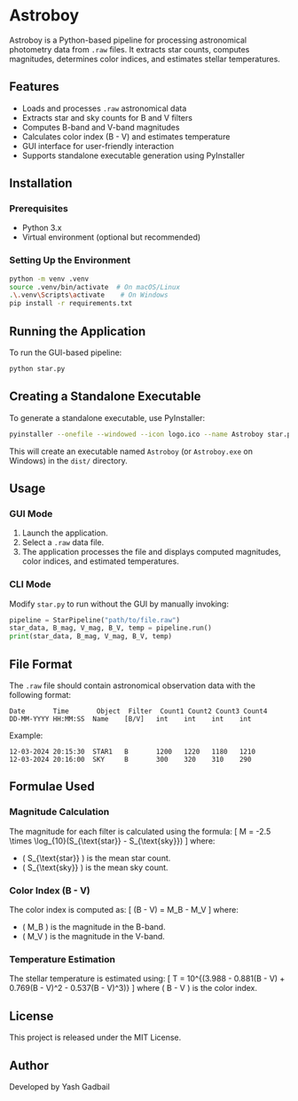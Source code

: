 # Astroboy

Astroboy is a Python-based pipeline for processing astronomical photometry data from `.raw` files. It extracts star counts, computes magnitudes, determines color indices, and estimates stellar temperatures.

## Features
- Loads and processes `.raw` astronomical data
- Extracts star and sky counts for B and V filters
- Computes B-band and V-band magnitudes
- Calculates color index (B - V) and estimates temperature
- GUI interface for user-friendly interaction
- Supports standalone executable generation using PyInstaller

## Installation

### Prerequisites
- Python 3.x
- Virtual environment (optional but recommended)

### Setting Up the Environment
```sh
python -m venv .venv
source .venv/bin/activate  # On macOS/Linux
.\.venv\Scripts\activate    # On Windows
pip install -r requirements.txt
```

## Running the Application

To run the GUI-based pipeline:
```sh
python star.py
```

## Creating a Standalone Executable
To generate a standalone executable, use PyInstaller:
```sh
pyinstaller --onefile --windowed --icon logo.ico --name Astroboy star.py
```
This will create an executable named `Astroboy` (or `Astroboy.exe` on Windows) in the `dist/` directory.

## Usage

### GUI Mode
1. Launch the application.
2. Select a `.raw` data file.
3. The application processes the file and displays computed magnitudes, color indices, and estimated temperatures.

### CLI Mode
Modify `star.py` to run without the GUI by manually invoking:
```python
pipeline = StarPipeline("path/to/file.raw")
star_data, B_mag, V_mag, B_V, temp = pipeline.run()
print(star_data, B_mag, V_mag, B_V, temp)
```

## File Format
The `.raw` file should contain astronomical observation data with the following format:
```
Date       Time       Object  Filter  Count1 Count2 Count3 Count4
DD-MM-YYYY HH:MM:SS  Name    [B/V]   int    int    int    int
```
Example:
```
12-03-2024 20:15:30  STAR1   B       1200   1220   1180   1210
12-03-2024 20:16:00  SKY     B       300    320    310    290
```

## Formulae Used

### Magnitude Calculation
The magnitude for each filter is calculated using the formula:
\[
M = -2.5 \times \log_{10}(S_{\text{star}} - S_{\text{sky}})
\]
where:
- \( S_{\text{star}} \) is the mean star count.
- \( S_{\text{sky}} \) is the mean sky count.

### Color Index (B - V)
The color index is computed as:
\[
(B - V) = M_B - M_V
\]
where:
- \( M_B \) is the magnitude in the B-band.
- \( M_V \) is the magnitude in the V-band.

### Temperature Estimation
The stellar temperature is estimated using:
\[
T = 10^{(3.988 - 0.881(B - V) + 0.769(B - V)^2 - 0.537(B - V)^3)}
\]
where \( B - V \) is the color index.

## License
This project is released under the MIT License.

## Author
Developed by Yash Gadbail


